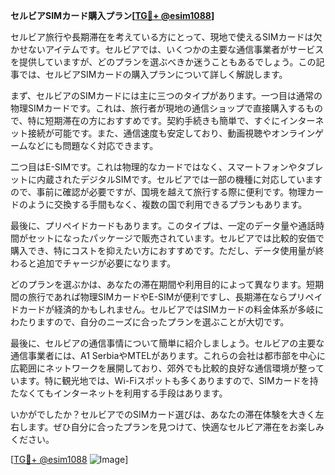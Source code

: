 **セルビアSIMカード購入プラン[[TG💪+ @esim1088](https://t.me/s/esim1088)]**

セルビア旅行や長期滞在を考えている方にとって、現地で使えるSIMカードは欠かせないアイテムです。セルビアでは、いくつかの主要な通信事業者がサービスを提供していますが、どのプランを選ぶべきか迷うこともあるでしょう。この記事では、セルビアSIMカードの購入プランについて詳しく解説します。

まず、セルビアのSIMカードには主に三つのタイプがあります。一つ目は通常の物理SIMカードです。これは、旅行者が現地の通信ショップで直接購入するもので、特に短期滞在の方におすすめです。契約手続きも簡単で、すぐにインターネット接続が可能です。また、通信速度も安定しており、動画視聴やオンラインゲームなどにも問題なく対応できます。

二つ目はE-SIMです。これは物理的なカードではなく、スマートフォンやタブレットに内蔵されたデジタルSIMです。セルビアでは一部の機種に対応していますので、事前に確認が必要ですが、国境を越えて旅行する際に便利です。物理カードのように交換する手間もなく、複数の国で利用できるプランもあります。

最後に、プリペイドカードもあります。このタイプは、一定のデータ量や通話時間がセットになったパッケージで販売されています。セルビアでは比較的安価で購入でき、特にコストを抑えたい方におすすめです。ただし、データ使用量が終わると追加でチャージが必要になります。

どのプランを選ぶかは、あなたの滞在期間や利用目的によって異なります。短期間の旅行であれば物理SIMカードやE-SIMが便利ですし、長期滞在ならプリペイドカードが経済的かもしれません。セルビアではSIMカードの料金体系が多岐にわたりますので、自分のニーズに合ったプランを選ぶことが大切です。

最後に、セルビアの通信事情について簡単に紹介しましょう。セルビアの主要な通信事業者には、A1 SerbiaやMTELがあります。これらの会社は都市部を中心に広範囲にネットワークを展開しており、郊外でも比較的良好な通信環境が整っています。特に観光地では、Wi-Fiスポットも多くありますので、SIMカードを持たなくてもインターネットを利用する手段はあります。

いかがでしたか？セルビアでのSIMカード選びは、あなたの滞在体験を大きく左右します。ぜひ自分に合ったプランを見つけて、快適なセルビア滞在をお楽しみください。

[[TG💪+ @esim1088](https://t.me/s/esim1088) ![Image](https://i.postimg.cc/Y0z9fWf4/image.png)]